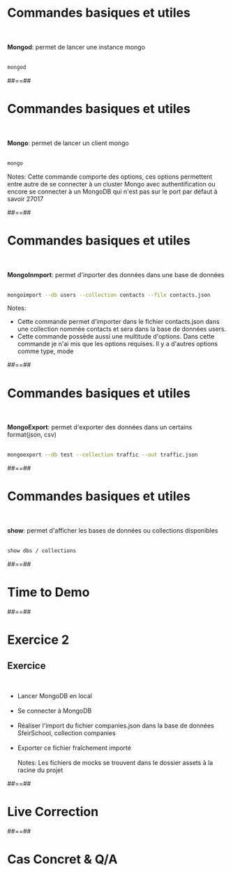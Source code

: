 <!-- .slide: class="with-code inconsolata" -->
# Commandes basiques et utiles
<br><br>
<b>Mongod</b>: permet de lancer une instance mongo
<br><br>

```bash
mongod
```
<!-- .element: class="big-code" -->


##==##

<!-- .slide: class="with-code incosolata" -->
# Commandes basiques et utiles
<br><br>
<b>Mongo</b>: permet de lancer un client mongo
<br><br>

```bash
mongo
```
<!-- .element: class="big-code" -->
Notes:
Cette commande comporte des options, ces options permettent entre autre de se connecter à un cluster Mongo avec authentification
ou encore se connecter à un MongoDB qui n'est pas sur le port par défaut à savoir 27017

##==##

<!-- .slide: class="with-code inconsolata" -->
# Commandes basiques et utiles
<br><br>
<b>MongoInmport</b>: permet d'inporter des données dans une base de données
<br><br>

```bash
mongoimport --db users --collection contacts --file contacts.json
```
<!-- .element: class="big-code" -->
Notes:
- Cette commande permet d'importer dans le fichier contacts.json dans une collection nommée contacts et sera dans la base de données users.
- Cette commande possède aussi une multitude d'options. Dans cette commande je n'ai mis que les options requises. Il y a d'autres options comme type, mode

##==##

<!-- .slide: class="with-code inconsolata"-->
# Commandes basiques et utiles
<br><br>
<b>MongoExport</b>: permet d'exporter des données dans un certains format(json, csv)
<br><br>

```bash
mongoexport --db test --collection traffic --out traffic.json
```
<!-- .element: class="big-code" -->

##==##

<!-- .slide: class="with-code inconsolata" -->
# Commandes basiques et utiles
<br><br>
<b>show</b>: permet d'afficher les bases de données ou collections disponibles
<br><br>

```bash
show dbs / collections
```
<!-- .element: class="big-code" -->

##==##

<!-- .slide: class="transition-bg-grey-5 underline"-->
# Time to Demo

##==##

<!-- .slide: class="exercice"-->
# Exercice 2
## Exercice
<br>

- Lancer MongoDB en local<br><br>
- Se connecter à MongoDB<br><br>
- Réaliser l'import du fichier companies.json dans la base de données SfeirSchool, collection companies<br><br>
- Exporter ce fichier fraîchement importé<br><br>
Notes: Les fichiers de mocks se trouvent dans le dossier assets à la racine du projet

##==##

<!-- .slide: class="transition-bg-grey-4 underline"-->
# Live Correction

##==##

<!-- .slide: class="transition-bg-grey-7 underline"-->
# Cas Concret & Q/A
